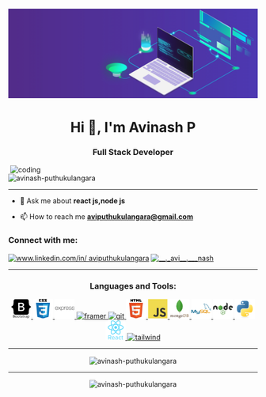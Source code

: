 ![logo](https://github.com/Avinash-Puthukulangara/Avinash-Puthukulangara/blob/main/banner11.gif)
<h1 align="center">Hi 👋, I'm Avinash P</h1>
<h3 align="center">Full Stack Developer</h3>
<img align="right" alt="coding" width="500" src="https://media1.tenor.com/m/CzdMW7wnLn8AAAAC/coding.gif">

<p align="left"> <img src="https://komarev.com/ghpvc/?username=avinash-puthukulangara&label=Profile%20views&color=0e75b6&style=flat" alt="avinash-puthukulangara" /> </p>
<hr></hr>

- 💬 Ask me about **react js,node js**

- 📫 How to reach me **aviputhukulangara@gmail.com**

<h3 align="left">Connect with me:</h3>
<p align="left">
<a href="https://linkedin.com/in/www.linkedin.com/in/ aviputhukulangara" target="blank"><img align="center" src="https://raw.githubusercontent.com/rahuldkjain/github-profile-readme-generator/master/src/images/icons/Social/linked-in-alt.svg" alt="www.linkedin.com/in/ aviputhukulangara" height="30" width="40" /></a>
<a href="https://instagram.com/__._avi__.___nash" target="blank"><img align="center" src="https://raw.githubusercontent.com/rahuldkjain/github-profile-readme-generator/master/src/images/icons/Social/instagram.svg" alt="__._avi__.___nash" height="30" width="40" /></a>
</p>
<hr></hr>
<h3 align="center">Languages and Tools:</h3>
<p align="center"> <a href="https://getbootstrap.com" target="_blank" rel="noreferrer"> <img src="https://raw.githubusercontent.com/devicons/devicon/master/icons/bootstrap/bootstrap-plain-wordmark.svg" alt="bootstrap" width="40" height="40"/> </a> <a href="https://www.w3schools.com/css/" target="_blank" rel="noreferrer"> <img src="https://raw.githubusercontent.com/devicons/devicon/master/icons/css3/css3-original-wordmark.svg" alt="css3" width="40" height="40"/> </a> <a href="https://expressjs.com" target="_blank" rel="noreferrer"> <img src="https://raw.githubusercontent.com/devicons/devicon/master/icons/express/express-original-wordmark.svg" alt="express" width="40" height="40"/> </a> <a href="https://www.framer.com/" target="_blank" rel="noreferrer"> <img src="https://www.vectorlogo.zone/logos/framer/framer-icon.svg" alt="framer" width="40" height="40"/> </a> <a href="https://git-scm.com/" target="_blank" rel="noreferrer"> <img src="https://www.vectorlogo.zone/logos/git-scm/git-scm-icon.svg" alt="git" width="40" height="40"/> </a> <a href="https://www.w3.org/html/" target="_blank" rel="noreferrer"> <img src="https://raw.githubusercontent.com/devicons/devicon/master/icons/html5/html5-original-wordmark.svg" alt="html5" width="40" height="40"/> </a> <a href="https://developer.mozilla.org/en-US/docs/Web/JavaScript" target="_blank" rel="noreferrer"> <img src="https://raw.githubusercontent.com/devicons/devicon/master/icons/javascript/javascript-original.svg" alt="javascript" width="40" height="40"/> </a> <a href="https://www.mongodb.com/" target="_blank" rel="noreferrer"> <img src="https://raw.githubusercontent.com/devicons/devicon/master/icons/mongodb/mongodb-original-wordmark.svg" alt="mongodb" width="40" height="40"/> </a> <a href="https://www.mysql.com/" target="_blank" rel="noreferrer"> <img src="https://raw.githubusercontent.com/devicons/devicon/master/icons/mysql/mysql-original-wordmark.svg" alt="mysql" width="40" height="40"/> </a> <a href="https://nodejs.org" target="_blank" rel="noreferrer"> <img src="https://raw.githubusercontent.com/devicons/devicon/master/icons/nodejs/nodejs-original-wordmark.svg" alt="nodejs" width="40" height="40"/> </a> <a href="https://www.python.org" target="_blank" rel="noreferrer"> <img src="https://raw.githubusercontent.com/devicons/devicon/master/icons/python/python-original.svg" alt="python" width="40" height="40"/> </a> <a href="https://reactjs.org/" target="_blank" rel="noreferrer"> <img src="https://raw.githubusercontent.com/devicons/devicon/master/icons/react/react-original-wordmark.svg" alt="react" width="40" height="40"/> </a> <a href="https://tailwindcss.com/" target="_blank" rel="noreferrer"> <img src="https://www.vectorlogo.zone/logos/tailwindcss/tailwindcss-icon.svg" alt="tailwind" width="40" height="40"/> </a> </p>
<hr></hr>

<p align="center"><img align="center" src="https://github-readme-stats.vercel.app/api/top-langs?username=avinash-puthukulangara&show_icons=true&locale=en&layout=compact" alt="avinash-puthukulangara" /></p>
<hr></hr>
<p align="center"><img align="center" src="https://github-readme-streak-stats.herokuapp.com/?user=avinash-puthukulangara&" alt="avinash-puthukulangara" /></p>
